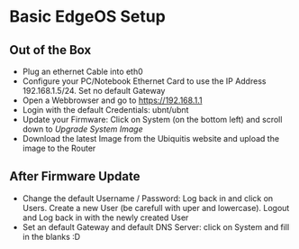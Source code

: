 # Basic EdgeOS Setup

## Out of the Box
- Plug an ethernet Cable into eth0
- Configure your PC/Notebook Ethernet Card to use the IP Address 192.168.1.5/24. Set no default Gateway
- Open a Webbrowser and go to https://192.168.1.1
- Login with the default Credentials: ubnt/ubnt
- Update your Firmware: Click on System (on the bottom left) and scroll down to *Upgrade System Image*
- Download the latest Image from the Ubiquitis website and upload the image to the Router

## After Firmware Update
- Change the default Username / Password: Log back in and click on Users. Create a new User (be carefull with uper and lowercase). Logout and Log back in with the newly created User
- Set an default Gateway and default DNS Server: click on System and fill in the blanks :D
